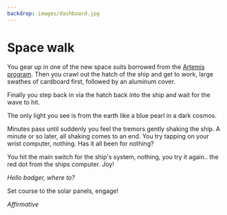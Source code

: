```yaml
---
backdrop: images/dashboard.jpg
---
```


# Space walk

You gear up in one of the new space suits borrowed from the [Artemis program](https://docs.microsoft.com/en-us/learn/modules/introduction-python-nasa/2-artemis). Then you crawl out the hatch of the ship and get to work, large swathes of cardboard first, followed by an aluminum cover.

Finally you step back in via the hatch back into the ship and wait for the wave to hit.

The only light you see is from the earth like a blue pearl in a dark cosmos.

Minutes pass until suddenly you feel the tremors gently shaking the ship. A minute or so later, all shaking comes to an end. You try tapping on your wrist computer, nothing. Has it all been for nothing?

You hit the main switch for the ship's system, nothing, you try it again.. the red dot from the ships computer. Joy!

_Hello badger, where to?_

Set course to the solar panels, engage!

_Affirmative_

<Page url="solarpanels" instructions="" action="To the solar panels" condition="none" /> 
